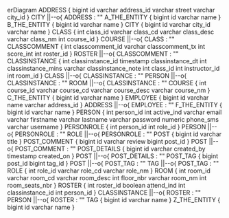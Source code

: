 erDiagram
    ADDRESS {
        bigint id
        varchar address_id
        varchar street
        varchar city_id
    }
    CITY ||--o{ ADDRESS : ""
    A_THE_ENTITY {
        bigint id
        varchar name
    }
    B_THE_ENTITY {
        bigint id
        varchar name
    }
    CITY {
        bigint id
        varchar city_id
        varchar name
    }
    CLASS {
        int class_id
        varchar class_cd
        varchar class_desc
        varchar class_nm
        int course_id
    }
    COURSE ||--o{ CLASS : ""
    CLASSCOMMENT {
        int classcomment_id
        varchar classcomment_tx
        int score_int
        int roster_id
    }
    ROSTER ||--o{ CLASSCOMMENT : ""
    CLASSINSTANCE {
        int classinstance_id
        timestamp classinstance_dt
        int classinstance_mins
        varchar classinstance_note
        int class_id
        int instructor_id
        int room_id
    }
    CLASS ||--o{ CLASSINSTANCE : ""
    PERSON ||--o{ CLASSINSTANCE : ""
    ROOM ||--o{ CLASSINSTANCE : ""
    COURSE {
        int course_id
        varchar course_cd
        varchar course_desc
        varchar course_nm
    }
    C_THE_ENTITY {
        bigint id
        varchar name
    }
    EMPLOYEE {
        bigint id
        varchar name
        varchar address_id
    }
    ADDRESS ||--o{ EMPLOYEE : ""
    F_THE_ENTITY {
        bigint id
        varchar name
    }
    PERSON {
        int person_id
        int active_ind
        varchar email
        varchar firstname
        varchar lastname
        varchar password
        numeric phone_sms
        varchar username
    }
    PERSONROLE {
        int person_id
        int role_id
    }
    PERSON ||--o{ PERSONROLE : ""
    ROLE ||--o{ PERSONROLE : ""
    POST {
        bigint id
        varchar title
    }
    POST_COMMENT {
        bigint id
        varchar review
        bigint post_id
    }
    POST ||--o{ POST_COMMENT : ""
    POST_DETAILS {
        bigint id
        varchar created_by
        timestamp created_on
    }
    POST ||--o{ POST_DETAILS : ""
    POST_TAG {
        bigint post_id
        bigint tag_id
    }
    POST ||--o{ POST_TAG : ""
    TAG ||--o{ POST_TAG : ""
    ROLE {
        int role_id
        varchar role_cd
        varchar role_nm
    }
    ROOM {
        int room_id
        varchar room_cd
        varchar room_desc
        int floor_nbr
        varchar room_nm
        int room_seats_nbr
    }
    ROSTER {
        int roster_id
        boolean attend_ind
        int classinstance_id
        int person_id
    }
    CLASSINSTANCE ||--o{ ROSTER : ""
    PERSON ||--o{ ROSTER : ""
    TAG {
        bigint id
        varchar name
    }
    Z_THE_ENTITY {
        bigint id
        varchar name
    }
